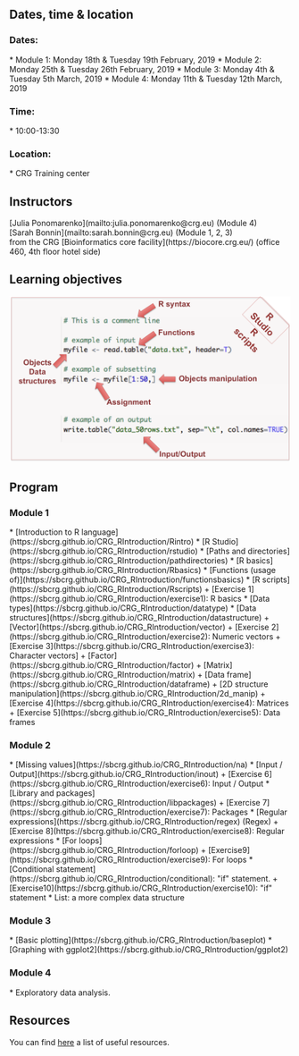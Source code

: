 <h2>Dates, time & location</h2>

<h3>Dates:</h3>
* Module 1: Monday 18th & Tuesday 19th February, 2019
* Module 2: Monday 25th & Tuesday 26th February, 2019
* Module 3: Monday 4th & Tuesday 5th March, 2019
* Module 4: Monday 11th & Tuesday 12th March, 2019

<h3>Time:</h3>
* 10:00-13:30 <br>

<h3>Location:</h3>
* CRG Training center

<h2> Instructors </h2>
[Julia Ponomarenko](mailto:julia.ponomarenko@crg.eu) (Module 4)<br>
[Sarah Bonnin](mailto:sarah.bonnin@crg.eu) (Module 1, 2, 3)<br>
from the CRG [Bioinformatics core facility](https://biocore.crg.eu/) (office 460, 4th floor hotel side)

<h2>Learning objectives</h2>
<a href="https://sbcrg.github.io/CRG_RIntroduction/images/learningobjectives.png"><img src="images/learningobjectives.png"  width="600"/></a>

<h2> Program </h2>

<h3>Module 1</h3>
* [Introduction to R language](https://sbcrg.github.io/CRG_RIntroduction/Rintro)
* [R Studio](https://sbcrg.github.io/CRG_RIntroduction/rstudio)
* [Paths and directories](https://sbcrg.github.io/CRG_RIntroduction/pathdirectories)
* [R basics](https://sbcrg.github.io/CRG_RIntroduction/Rbasics)
* [Functions (usage of)](https://sbcrg.github.io/CRG_RIntroduction/functionsbasics)
* [R scripts](https://sbcrg.github.io/CRG_RIntroduction/Rscripts)
	+ [Exercise 1](https://sbcrg.github.io/CRG_RIntroduction/exercise1): R basics
* [Data types](https://sbcrg.github.io/CRG_RIntroduction/datatype)
* [Data structures](https://sbcrg.github.io/CRG_RIntroduction/datastructure)
  + [Vector](https://sbcrg.github.io/CRG_RIntroduction/vector)
	+ [Exercise 2](https://sbcrg.github.io/CRG_RIntroduction/exercise2): Numeric vectors
	+ [Exercise 3](https://sbcrg.github.io/CRG_RIntroduction/exercise3): Character vectors]
  + [Factor](https://sbcrg.github.io/CRG_RIntroduction/factor)
  + [Matrix](https://sbcrg.github.io/CRG_RIntroduction/matrix)
  + [Data frame](https://sbcrg.github.io/CRG_RIntroduction/dataframe)
  + [2D structure manipulation](https://sbcrg.github.io/CRG_RIntroduction/2d_manip)
	+ [Exercise 4](https://sbcrg.github.io/CRG_RIntroduction/exercise4): Matrices
	+ [Exercise 5](https://sbcrg.github.io/CRG_RIntroduction/exercise5): Data frames
<h3>Module 2</h3>
* [Missing values](https://sbcrg.github.io/CRG_RIntroduction/na)
* [Input / Output](https://sbcrg.github.io/CRG_RIntroduction/inout)
	+ [Exercise 6](https://sbcrg.github.io/CRG_RIntroduction/exercise6): Input / Output
* [Library and packages](https://sbcrg.github.io/CRG_RIntroduction/libpackages)
	+ [Exercise 7](https://sbcrg.github.io/CRG_RIntroduction/exercise7): Packages
* [Regular expressions](https://sbcrg.github.io/CRG_RIntroduction/regex) (Regex)
	+ [Exercise 8](https://sbcrg.github.io/CRG_RIntroduction/exercise8): Regular expressions
* [For loops](https://sbcrg.github.io/CRG_RIntroduction/forloop)
	+ [Exercise9](https://sbcrg.github.io/CRG_RIntroduction/exercise9): For loops
* [Conditional statement](https://sbcrg.github.io/CRG_RIntroduction/conditional): "if" statement.
	+ [Exercise10](https://sbcrg.github.io/CRG_RIntroduction/exercise10): "if" statement 
* List: a more complex data structure

<h3>Module 3</h3>
* [Basic plotting](https://sbcrg.github.io/CRG_RIntroduction/baseplot)
* [Graphing with ggplot2](https://sbcrg.github.io/CRG_RIntroduction/ggplot2)

<h3>Module 4</h3>
* Exploratory data analysis.

<h2>Resources</h2>

You can find [here](https://sbcrg.github.io/CRG_RIntroduction/resources) a list of useful resources.


